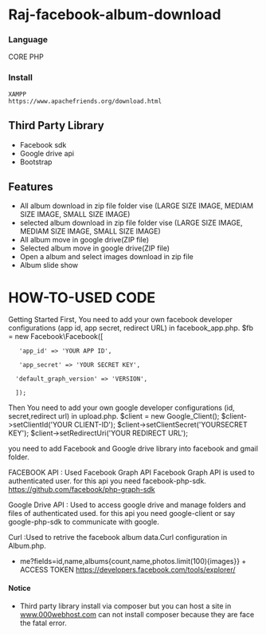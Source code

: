 # Raj-facebook-album-download



### Language
   CORE PHP
   
### Install
    XAMPP
    https://www.apachefriends.org/download.html
  
## Third Party Library
* Facebook sdk
* Google drive api
* Bootstrap

## Features 
* All album download in zip file folder vise (LARGE SIZE IMAGE, MEDIAM SIZE IMAGE, SMALL SIZE IMAGE)
* selected album download in zip file folder vise (LARGE SIZE IMAGE, MEDIAM SIZE IMAGE, SMALL SIZE IMAGE)
* All album move in google drive(ZIP file)
* Selected album move in google drive(ZIP file)
* Open a album and select images download in zip file
* Album slide show


# HOW-TO-USED CODE
Getting Started First, You need to add your own facebook developer configurations (app id, app secret, redirect URL) in facebook_app.php.
          $fb = new Facebook\Facebook([
	  
	   'app_id' => 'YOUR APP ID',
	   
	   'app_secret' => 'YOUR SECRET KEY',
	   
	  'default_graph_version' => 'VERSION',
	  
	  ]);
     
Then You need to add your own google developer configurations (id, secret,redirect url) in upload.php.
$client = new Google_Client();
$client->setClientId('YOUR CLIENT-ID');
$client->setClientSecret('YOURSECRET KEY');
$client->setRedirectUri('YOUR REDIRECT URL');


you need to add Facebook and Google drive library into facebook and gmail folder.

FACEBOOK API : Used Facebook Graph API Facebook Graph API is used to authenticated user. for this api you need facebook-php-sdk.
https://github.com/facebook/php-graph-sdk

Google Drive API : Used to access google drive and manage folders and files of authenticated used. for this api you need google-client or say google-php-sdk to communicate with google.

Curl :Used to retrive the facebook album data.Curl configuration in Album.php.
* me?fields=id,name,albums{count,name,photos.limit(100){images}} + ACCESS TOKEN
https://developers.facebook.com/tools/explorer/


#### Notice
* Third party library install via composer but you can host a site in www.000webhost.com can not install composer because they are face the fatal error.

